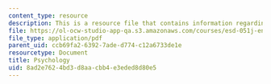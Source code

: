 ```yaml
---
content_type: resource
description: This is a resource file that contains information regarding psychology.
file: https://ol-ocw-studio-app-qa.s3.amazonaws.com/courses/esd-051j-engineering-innovation-and-design-fall-2012/8ad2e7624bd3d8aacbb4e3eded8d80e5_MITESD_051JF12_Lec05.pdf
file_type: application/pdf
parent_uid: ccb69fa2-6392-7ade-d774-c12a6733de1e
resourcetype: Document
title: Psychology
uid: 8ad2e762-4bd3-d8aa-cbb4-e3eded8d80e5
---
```

